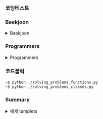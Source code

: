 ### 코딩테스트

### Baekjoon
<details>
  <summary>Baekjoon</summary>


  #### Chapter 1 - 입출력과 사칙 연산

  <details>

  <summary>Chapter 1 - 입출력과 사칙 연산</summary>

  | 구분 | 소스 | 문제설명 | 출처 |
  | -- | -- | -- | -- |
  | 입출력 | [py](./coding_tests/chapter01/2557.py) | Hello world!를 출력 | [백준](https://www.acmicpc.net/problem/2557)|
  | 입출력 | [py](./coding_tests/chapter01/1000.py) | A + B | [백준](https://www.acmicpc.net/problem/1000) |
  | 입출력 | [py](./coding_tests/chapter01/1001.py) | A - B | [백준](https://www.acmicpc.net/problem/1001) |
  | 입출력 | [py](./coding_tests/chapter01/10998.py) | A * B | [백준](https://www.acmicpc.net/problem/10998) |
  | 입출력 | [py](./coding_tests/chapter01/1008.py) | A / B | [백준](https://www.acmicpc.net/problem/1008) |
  | 입출력 | [py](./coding_tests/chapter01/10869.py) | 사칙연산 | [백준](https://www.acmicpc.net/problem/10869) |
  | 입출력 | [py](./coding_tests/chapter01/10926.py) | ??! | [백준](https://www.acmicpc.net/problem/10926) |
  | 입출력 | [py](./coding_tests/chapter01/18108.py) | 1998년생인 내가 태국에서는 2541년생?! | [백준](https://www.acmicpc.net/problem/18108) |
  | 입출력 | [py](./coding_tests/chapter01/10430.py) | 나머지 | [백준](https://www.acmicpc.net/problem/10430) |
  | 입출력 | [py](./coding_tests/chapter01/2588.py) | 곱셈 | [백준](https://www.acmicpc.net/problem/2588) |
  | 입출력 | [py](./coding_tests/chapter01/11382.py) | 꼬마 정민 | [백준](https://www.acmicpc.net/problem/11382) |
  | 입출력 | [py](./coding_tests/chapter01/10171.py) | 고양이 | [백준](https://www.acmicpc.net/problem/10171) |
  | 입출력 | [py](./coding_tests/chapter01/10172.py) | 개 | [백준](https://www.acmicpc.net/problem/10172) |

  </details>

  #### Chapter 2 - 조건문

  <details>

  <summary>Chapter 2 - 조건문</summary>

  | 구분 | 소스 | 문제설명 | 출처 |
  | -- | -- | -- | -- |
  | 조건문 | [py](./coding_tests/chapter02/1330.py) | 두 수 비교하기 | [백준](https://www.acmicpc.net/problem/1330) |
  | 조건문 | [py](./coding_tests/chapter02/9498.py) | 시험 성적 | [백준](https://www.acmicpc.net/problem/9498) |
  | 조건문 | [py](./coding_tests/chapter02/2753.py) | 윤년 | [백준](https://www.acmicpc.net/problem/2753) |
  | 조건문 | [py](./coding_tests/chapter02/14681.py) | 사분면 고르기 | [백준](https://www.acmicpc.net/problem/14681) |
  | 조건문 | [py](./coding_tests/chapter02/2884.py) | 알람 시계 | [백준](https://www.acmicpc.net/problem/2884) |
  | 조건문 | [py](./coding_tests/chapter02/2525.py) | 오븐 시계 | [백준](https://www.acmicpc.net/problem/2525) |
  | 조건문 | [py](./coding_tests/chapter02/2480.py) | 주사위 세개 | [백준](https://www.acmicpc.net/problem/2480) |

  </details>


  #### Chapter 3 - 반복문

  <details>

  <summary>Chapter 3 - 반복문</summary>

  | 구분 | 소스 | 문제설명 | 출처 |
  | -- | -- | -- | -- |
  | 반복문 | [py](./coding_tests/chapter03/2739.py) | 구구단 | [백준](https://www.acmicpc.net/problem/2739) |
  | 반복문 | [py](./coding_tests/chapter03/10950.py) | A+B -3 | [백준](https://www.acmicpc.net/problem/10950) |
  | 반복문 | [py](./coding_tests/chapter03/8393.py) | 합 | [백준](https://www.acmicpc.net/problem/8393) |
  | 반복문 | [py](./coding_tests/chapter03/25304.py) | 영수증 | [백준](https://www.acmicpc.net/problem/25304) |
  | 반복문 | [py](./coding_tests/chapter03/25314.py) | 코딩은 체육과목 입니다 | [백준](https://www.acmicpc.net/problem/25314) |
  | 반복문 | [py](./coding_tests/chapter03/15552.py) | 빠른 A+B | [백준](https://www.acmicpc.net/problem/15552) |
  | 반복문 | [py](./coding_tests/chapter03/11021.py) | A+B-7 | [백준](https://www.acmicpc.net/problem/11021) |
  | 반복문 | [py](./coding_tests/chapter03/11022.py) | A+B-8 | [백준](https://www.acmicpc.net/problem/11022) |
  | 반복문 | [py](./coding_tests/chapter03/2438.py) | 별 찍기 - 1 | [백준](https://www.acmicpc.net/problem/2438) |
  | 반복문 | [py](./coding_tests/chapter03/2439.py) | 별 찍기 - 2 | [백준](https://www.acmicpc.net/problem/2439) |
  | 반복문 | [py](./coding_tests/chapter03/10952.py) | A+B - 5 | [백준](https://www.acmicpc.net/problem/10952) |
  | 반복문 | [py](./coding_tests/chapter03/10951.py) | A+B - 4 | [백준](https://www.acmicpc.net/problem/10951) |

  </details>


  #### Chapter 4 - 1차원 배열

  <details>

  <summary>Chapter 4 - 1차원 배열</summary>

  | 구분 | 소스 | 문제설명 | 출처 |
  | -- | -- | -- | -- |
  | 1차원 배열 | [py](./coding_tests/chapter04/10807.py) | 개수 세기 | [백준](https://www.acmicpc.net/problem/10807) |
  | 1차원 배열 | [py](./coding_tests/chapter04/10871.py) | X보다 작은 수 | [백준](https://www.acmicpc.net/problem/10871) |
  | 1차원 배열 | [py](./coding_tests/chapter04/10818.py) | 최소, 최대 | [백준](https://www.acmicpc.net/problem/10818) |
  | 1차원 배열 | [py](./coding_tests/chapter04/2562.py) | 최댓값 | [백준](https://www.acmicpc.net/problem/2562) |
  | 1차원 배열 | [py](./coding_tests/chapter04/10810.py) | 공 넣기 | [백준](https://www.acmicpc.net/problem/10810) |
  | 1차원 배열 | [py](./coding_tests/chapter04/10813.py) | 공 바꾸기 | [백준](https://www.acmicpc.net/problem/10813) |
  | 1차원 배열 | [py](./coding_tests/chapter04/5597.py) | 과제 안 내신 분..? | [백준](https://www.acmicpc.net/problem/5597) |
  | 1차원 배열 | [py](./coding_tests/chapter04/3052.py) | 나머지 | [백준](https://www.acmicpc.net/problem/3052) |
  | 1차원 배열 | [py](./coding_tests/chapter04/1546.py) | 평균 | [백준](https://www.acmicpc.net/problem/1546) |


  </details>

  #### Chapter 5 - 문자열
  <details>

  <summary>Chapter 5 - 문자열</summary>

  | 구분 | 소스 | 문제설명 | 출처 |
  | -- | -- | -- | -- |
  | 1차원 배열 | [py](./coding_tests/chapter05/27866.py) | 문자와 문자열 | [백준](https://www.acmicpc.net/problem/27866) |
  | 1차원 배열 | [py](./coding_tests/chapter05/2743.py) | 단어 길이 재기 | [백준](https://www.acmicpc.net/problem/2743) |
  | 1차원 배열 | [py](./coding_tests/chapter05/9086.py) | 문자열 | [백준](https://www.acmicpc.net/problem/9086) |
  | 1차원 배열 | [py](./coding_tests/chapter05/11720.py) | 숫자의 합 | [백준](https://www.acmicpc.net/problem/11720) |


  </details>
</details>

### Programmers
<details>
  <summary>Programmers</summary>


  #### 코딩테스트 입문

  <details>

  <summary>코딩테스트 입문</summary>

  | 구분 | 소스 | 문제설명 | 출처 |
  | -- | -- | -- | -- |
  | 입문 | [py](./Programmers/120810.py) | 나머지 구하기 | [프로그래머스](https://school.programmers.co.kr/learn/courses/30/lessons/120810)|
  | 입문 | [py](./Programmers/120805.py) | 몫 구하기 | [프로그래머스](https://school.programmers.co.kr/learn/courses/30/lessons/120805)|
  | 입문 | [py](./Programmers/120804.py) | 두 수의 곱 | [프로그래머스](https://school.programmers.co.kr/learn/courses/30/lessons/120804)|
  | 입문 | [py](./Programmers/120807.py) | 숫자 비교하기 | [프로그래머스](https://school.programmers.co.kr/learn/courses/30/lessons/120807)|
  | 입문 | [py](./Programmers/120820.py) | 나이 출력 | [프로그래머스](https://school.programmers.co.kr/learn/courses/30/lessons/120820)|
  | 입문 | [py](./Programmers/120803.py) | 두 수의 차 | [프로그래머스](https://school.programmers.co.kr/learn/courses/30/lessons/120803)|
  | 입문 | [py](./Programmers/120802.py) | 두 수의 합 | [프로그래머스](https://school.programmers.co.kr/learn/courses/30/lessons/120802)|
  </details>
</details>


### 코드블럭
```
~$ python ./solving_problems_functions.py
~$ python ./solving_problems_classes.py
```


### Summary
<details>
  <summary>예제 tamplets</summary>
  <p>추가적인 정보가 여기에 표시됩니다.</p>
</details>

